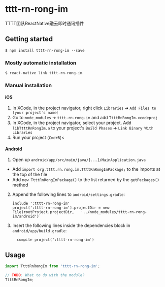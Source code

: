 # tttt-rn-rong-im

TTTT团队ReactNative融云即时通讯插件

## Getting started

`$ npm install tttt-rn-rong-im --save`

### Mostly automatic installation

`$ react-native link tttt-rn-rong-im`

### Manual installation


#### iOS

1. In XCode, in the project navigator, right click `Libraries` ➜ `Add Files to [your project's name]`
2. Go to `node_modules` ➜ `tttt-rn-rong-im` and add `TtttRnRongIm.xcodeproj`
3. In XCode, in the project navigator, select your project. Add `libTtttRnRongIm.a` to your project's `Build Phases` ➜ `Link Binary With Libraries`
4. Run your project (`Cmd+R`)<

#### Android

1. Open up `android/app/src/main/java/[...]/MainApplication.java`
  - Add `import org.tttt.rn.rong.im.TtttRnRongImPackage;` to the imports at the top of the file
  - Add `new TtttRnRongImPackage()` to the list returned by the `getPackages()` method
2. Append the following lines to `android/settings.gradle`:
  	```
  	include ':tttt-rn-rong-im'
  	project(':tttt-rn-rong-im').projectDir = new File(rootProject.projectDir, 	'../node_modules/tttt-rn-rong-im/android')
  	```
3. Insert the following lines inside the dependencies block in `android/app/build.gradle`:
  	```
      compile project(':tttt-rn-rong-im')
  	```


## Usage
```javascript
import TtttRnRongIm from 'tttt-rn-rong-im';

// TODO: What to do with the module?
TtttRnRongIm;
```
